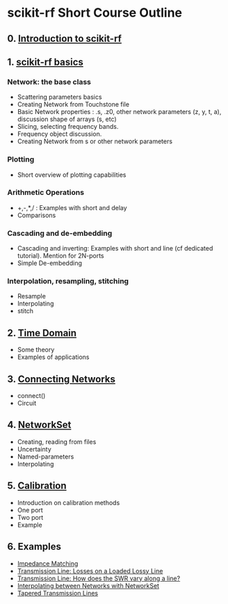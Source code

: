 # scikit-rf Short Course Outline

## 0. [Introduction to scikit-rf](0-Introduction_to_scikit-rf.ipynb)

## 1. [scikit-rf basics](1-Networks.ipynb)
### Network: the base class
- Scattering parameters basics
- Creating Network from Touchstone file
- Basic Network properties : .s, .z0, other network parameters (z, y, t, a), discussion shape of arrays (s, etc)
- Slicing, selecting frequency bands. 
- Frequency object discussion. 
- Creating Network from s or other network parameters

### Plotting
- Short overview of plotting capabilities

### Arithmetic Operations
- +,-,*,/ : Examples with short and delay
- Comparisons

### Cascading and de-embedding
- Cascading and inverting: Examples with short and line (cf dedicated tutorial). Mention for 2N-ports
- Simple De-embedding

### Interpolation, resampling, stitching
- Resample
- Interpolating
- stitch

## 2. [Time Domain](2-Time_Domain.ipynb)
- Some theory
- Examples of applications

## 3. [Connecting Networks](3-Connecting_Networks.ipynb)
- connect()
- Circuit

## 4. [NetworkSet](4-NetworkSet.ipynb)
- Creating, reading from files
- Uncertainty
- Named-parameters
- Interpolating

## 5. [Calibration](5-Calibration.ipynb)
- Introduction on calibration methods
- One port
- Two port
- Example 


## 6. Examples
- [Impedance Matching](Example_Impedance-Matching.ipynb)
- [Transmission Line: Losses on a Loaded Lossy Line](Example_Transmission_Line_Losses.ipynb)
- [Transmission Line: How does the SWR vary along a line?](Example_SWR_along_a_line.ipynb)
- [Interpolating between Networks with NetworkSet](Example_Interpolating_NetworkSet.ipynb)
- [Tapered Transmission Lines](Example_tapered_transmission_lines.ipynb)
